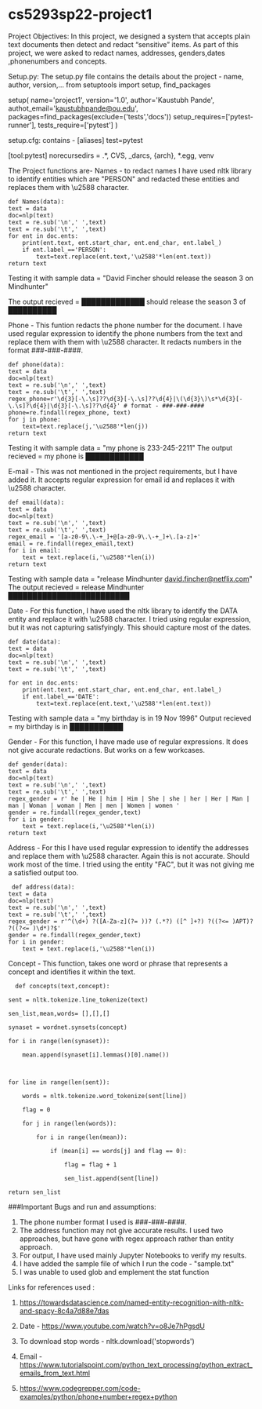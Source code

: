 # cs5293sp22-project1
Project Objectives: In this project, we designed a system that accepts plain text documents then detect and redact “sensitive” items. As part of this project, we were asked to redact names, addresses, genders,dates ,phonenumbers and concepts.



Setup.py: The setup.py file contains the details about the project - name, author, version,... from setuptools import setup, find_packages

setup( name='project1', version='1.0', author='Kaustubh Pande', authot_email='kaustubhpande@ou.edu', packages=find_packages(exclude=('tests','docs')) setup_requires=['pytest-runner'], tests_require=['pytest'] )

setup.cfg: contains - [aliases] test=pytest

[tool:pytest] norecursedirs = .*, CVS, _darcs, {arch}, *.egg, venv

The Project functions are-
Names - to redact names I have used nltk library to identify entities which are "PERSON" and redacted these entities and replaces them with \u2588 character. 
    
    def Names(data):
    text = data
    doc=nlp(text)
    text = re.sub('\n',' ',text)
    text = re.sub('\t',' ',text)
    for ent in doc.ents:
        print(ent.text, ent.start_char, ent.end_char, ent.label_)
        if ent.label_=='PERSON':
            text=text.replace(ent.text,'\u2588'*len(ent.text))
    return text

Testing it with sample data  = "David Fincher should release the season 3 on Mindhunter"

The output recieved = █████████████ should release the season 3 of ██████████

Phone - This funtion redacts the phone number for the document. I have used regular expression to identify the phone numbers from the text and replace them with them with \u2588 character. It redacts numbers in the format ###-###-####.
    
    def phone(data):
    text = data
    doc=nlp(text)
    text = re.sub('\n',' ',text)
    text = re.sub('\t',' ',text)
    regex_phone=r'\d{3}[-\.\s]??\d{3}[-\.\s]??\d{4}|\(\d{3}\)\s*\d{3}[-\.\s]?\d{4}|\d{3}[-\.\s]??\d{4}' # format - ###-###-####
    phone=re.findall(regex_phone, text)
    for j in phone:
        text=text.replace(j,'\u2588'*len(j))
    return text
Testing it with sample data = "my phone is 233-245-2211" 
The output recieved = my phone is ████████████

E-mail - This was not mentioned in the project requirements, but I have added it. It accepts regular expression for email id and replaces it with \u2588 character.
    
    def email(data):
    text = data
    doc=nlp(text)
    text = re.sub('\n',' ',text)
    text = re.sub('\t',' ',text)
    regex_email = '[a-z0-9\.\-+_]+@[a-z0-9\.\-+_]+\.[a-z]+'
    email = re.findall(regex_email,text)
    for i in email:
        text = text.replace(i,'\u2588'*len(i))
    return text
Testing with sample data = "release Mindhunter david.fincher@netflix.com" 
The output recieved = release Mindhunter █████████████████████████

Date - For this function, I have used the nltk library to identify the DATA entity and replace it with \u2588 character. I tried using regular expression, but it was not capturing satisfyingly. This should capture most of the dates.
    
    def date(data):
    text = data
    doc=nlp(text)
    text = re.sub('\n',' ',text)
    text = re.sub('\t',' ',text)
<!-- #    """I tried using regex, but it won't capture the right dates, so used entity label to capture dates.
 #      It is not perfect but captures most dates"""
#     regex_date = '(0[1-9]|1[012])[- /.](0[1-9]|[12][0-9]|3[01])[- /.](19|20)\d\d'
#     date = re.findall(regex_date,text)
#     for i in text:
#         for j in date:
#             j=j.replace(i,'\u2588'*len(i)) -->
    for ent in doc.ents:
        print(ent.text, ent.start_char, ent.end_char, ent.label_)
        if ent.label_=='DATE':
            text=text.replace(ent.text,'\u2588'*len(ent.text))

Testing with sample data = "my birthday is in 19 Nov 1996" 
Output recieved = my birthday is in ███████████

Gender - For this function, I have made use of regular expressions. It does not give accurate redactions. But works on a few workcases.

    def gender(data):
    text = data
    doc=nlp(text)
    text = re.sub('\n',' ',text)
    text = re.sub('\t',' ',text)
    regex_gender = r' he | He | him | Him | She | she | her | Her | Man | man | Woman | woman | Men | men | Women | women '
    gender = re.findall(regex_gender,text)
    for i in gender:
        text = text.replace(i,'\u2588'*len(i))
    return text


Address - For this I have used regular expression to identify the addresses and replace them with \u2588 character. Again this is not accurate. Should work most of the time. I tried using the entity "FAC", but it was not giving me a satisfied output too.

     def address(data):
    text = data
    doc=nlp(text)
    text = re.sub('\n',' ',text)
    text = re.sub('\t',' ',text)
    regex_gender = r'^(\d+) ?([A-Za-z](?= ))? (.*?) ([^ ]+?) ?((?<= )APT)? ?((?<= )\d*)?$'
    gender = re.findall(regex_gender,text)
    for i in gender:
        text = text.replace(i,'\u2588'*len(i))
    

<!-- # for ent in doc.ents:
#         #print(ent.text, ent.start_char, ent.end_char, ent.label_)
#         if ent.label_=='FAC':
#             text=text.replace(ent.text,'\u2588'*len(ent.text))

 -->
Concept - This function,  takes one word or phrase that represents a concept and identifies it within the text.
      
      def concepts(text,concept):

    sent = nltk.tokenize.line_tokenize(text)

    sen_list,mean,words= [],[],[]

    synaset = wordnet.synsets(concept)

    for i in range(len(synaset)):

        mean.append(synaset[i].lemmas()[0].name())

   

    for line in range(len(sent)):

        words = nltk.tokenize.word_tokenize(sent[line])

        flag = 0

        for j in range(len(words)):

            for i in range(len(mean)):

                if (mean[i] == words[j] and flag == 0):

                    flag = flag + 1

                    sen_list.append(sent[line])

    return sen_list
   

###Important Bugs and run and assumptions:
1. The phone number format I used is ###-###-####. 
2. The address function may not give accurate results. I used two approaches, but have gone with regex approach rather than entity approach.
3. For output, I have used mainly Jupyter Notebooks to verify my results. 
4. I have added the sample file of which I run the code - "sample.txt"
5. I was unable to used glob and emplement the stat function



Links for references used :
1. https://towardsdatascience.com/named-entity-recognition-with-nltk-and-spacy-8c4a7d88e7das

2. Date - https://www.youtube.com/watch?v=o8Je7hPgsdU

3. To download stop words - nltk.download('stopwords')
4. Email - https://www.tutorialspoint.com/python_text_processing/python_extract_emails_from_text.html

5. https://www.codegrepper.com/code-examples/python/phone+number+regex+python

